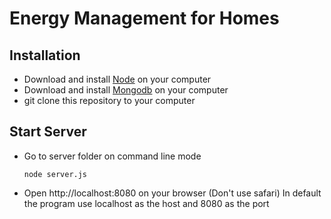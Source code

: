 # Energy Management for Homes

## Installation
  * Download and install [Node](https://nodejs.org/en/) on your computer
  * Download and install [Mongodb](https://www.mongodb.com) on your computer
  * git clone this repository to your computer
  
## Start Server
  * Go to server folder on command line mode
    ``` 
    node server.js
    ```
  * Open http://localhost:8080 on your browser (Don't use safari)
  In default the program use localhost as the host and 8080 as the port
   
